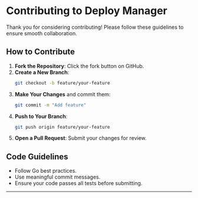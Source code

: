 # Contributing to Deploy Manager

Thank you for considering contributing! Please follow these guidelines to ensure smooth collaboration.

## How to Contribute

1. **Fork the Repository**: Click the fork button on GitHub.
2. **Create a New Branch**:
   ```sh
   git checkout -b feature/your-feature
   ```
3. **Make Your Changes** and commit them:
   ```sh
   git commit -m "Add feature"
   ```
4. **Push to Your Branch**:
   ```sh
   git push origin feature/your-feature
   ```
5. **Open a Pull Request**: Submit your changes for review.

## Code Guidelines

- Follow Go best practices.
- Use meaningful commit messages.
- Ensure your code passes all tests before submitting.

---
